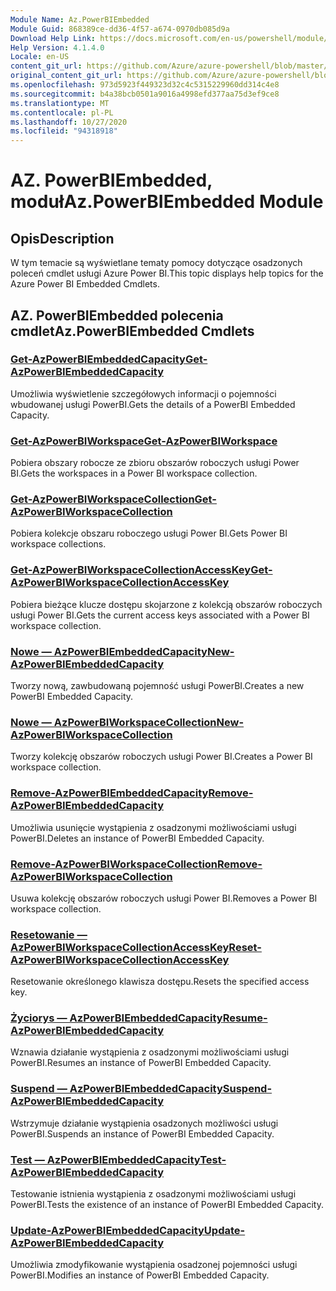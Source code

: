 ```yaml
---
Module Name: Az.PowerBIEmbedded
Module Guid: 868389ce-dd36-4f57-a674-0970db085d9a
Download Help Link: https://docs.microsoft.com/en-us/powershell/module/az.powerbiembedded
Help Version: 4.1.4.0
Locale: en-US
content_git_url: https://github.com/Azure/azure-powershell/blob/master/src/PowerBIEmbedded/PowerBIEmbedded/help/Az.PowerBIEmbedded.md
original_content_git_url: https://github.com/Azure/azure-powershell/blob/master/src/PowerBIEmbedded/PowerBIEmbedded/help/Az.PowerBIEmbedded.md
ms.openlocfilehash: 973d5923f449323d32c4c5315229960dd314c4e8
ms.sourcegitcommit: b4a38bcb0501a9016a4998efd377aa75d3ef9ce8
ms.translationtype: MT
ms.contentlocale: pl-PL
ms.lasthandoff: 10/27/2020
ms.locfileid: "94318918"
---
```

# <span data-ttu-id="398e3-101">AZ. PowerBIEmbedded, moduł</span><span class="sxs-lookup"><span data-stu-id="398e3-101">Az.PowerBIEmbedded Module</span></span>
## <span data-ttu-id="398e3-102">Opis</span><span class="sxs-lookup"><span data-stu-id="398e3-102">Description</span></span>
<span data-ttu-id="398e3-103">W tym temacie są wyświetlane tematy pomocy dotyczące osadzonych poleceń cmdlet usługi Azure Power BI.</span><span class="sxs-lookup"><span data-stu-id="398e3-103">This topic displays help topics for the Azure Power BI Embedded Cmdlets.</span></span>

## <span data-ttu-id="398e3-104">AZ. PowerBIEmbedded polecenia cmdlet</span><span class="sxs-lookup"><span data-stu-id="398e3-104">Az.PowerBIEmbedded Cmdlets</span></span>
### [<span data-ttu-id="398e3-105">Get-AzPowerBIEmbeddedCapacity</span><span class="sxs-lookup"><span data-stu-id="398e3-105">Get-AzPowerBIEmbeddedCapacity</span></span>](Get-AzPowerBIEmbeddedCapacity.md)
<span data-ttu-id="398e3-106">Umożliwia wyświetlenie szczegółowych informacji o pojemności wbudowanej usługi PowerBI.</span><span class="sxs-lookup"><span data-stu-id="398e3-106">Gets the details of a PowerBI Embedded Capacity.</span></span>

### [<span data-ttu-id="398e3-107">Get-AzPowerBIWorkspace</span><span class="sxs-lookup"><span data-stu-id="398e3-107">Get-AzPowerBIWorkspace</span></span>](Get-AzPowerBIWorkspace.md)
<span data-ttu-id="398e3-108">Pobiera obszary robocze ze zbioru obszarów roboczych usługi Power BI.</span><span class="sxs-lookup"><span data-stu-id="398e3-108">Gets the workspaces in a Power BI workspace collection.</span></span>

### [<span data-ttu-id="398e3-109">Get-AzPowerBIWorkspaceCollection</span><span class="sxs-lookup"><span data-stu-id="398e3-109">Get-AzPowerBIWorkspaceCollection</span></span>](Get-AzPowerBIWorkspaceCollection.md)
<span data-ttu-id="398e3-110">Pobiera kolekcje obszaru roboczego usługi Power BI.</span><span class="sxs-lookup"><span data-stu-id="398e3-110">Gets Power BI workspace collections.</span></span>

### [<span data-ttu-id="398e3-111">Get-AzPowerBIWorkspaceCollectionAccessKey</span><span class="sxs-lookup"><span data-stu-id="398e3-111">Get-AzPowerBIWorkspaceCollectionAccessKey</span></span>](Get-AzPowerBIWorkspaceCollectionAccessKey.md)
<span data-ttu-id="398e3-112">Pobiera bieżące klucze dostępu skojarzone z kolekcją obszarów roboczych usługi Power BI.</span><span class="sxs-lookup"><span data-stu-id="398e3-112">Gets the current access keys associated with a Power BI workspace collection.</span></span>

### [<span data-ttu-id="398e3-113">Nowe — AzPowerBIEmbeddedCapacity</span><span class="sxs-lookup"><span data-stu-id="398e3-113">New-AzPowerBIEmbeddedCapacity</span></span>](New-AzPowerBIEmbeddedCapacity.md)
<span data-ttu-id="398e3-114">Tworzy nową, zawbudowaną pojemność usługi PowerBI.</span><span class="sxs-lookup"><span data-stu-id="398e3-114">Creates a new PowerBI Embedded Capacity.</span></span>

### [<span data-ttu-id="398e3-115">Nowe — AzPowerBIWorkspaceCollection</span><span class="sxs-lookup"><span data-stu-id="398e3-115">New-AzPowerBIWorkspaceCollection</span></span>](New-AzPowerBIWorkspaceCollection.md)
<span data-ttu-id="398e3-116">Tworzy kolekcję obszarów roboczych usługi Power BI.</span><span class="sxs-lookup"><span data-stu-id="398e3-116">Creates a Power BI workspace collection.</span></span>

### [<span data-ttu-id="398e3-117">Remove-AzPowerBIEmbeddedCapacity</span><span class="sxs-lookup"><span data-stu-id="398e3-117">Remove-AzPowerBIEmbeddedCapacity</span></span>](Remove-AzPowerBIEmbeddedCapacity.md)
<span data-ttu-id="398e3-118">Umożliwia usunięcie wystąpienia z osadzonymi możliwościami usługi PowerBI.</span><span class="sxs-lookup"><span data-stu-id="398e3-118">Deletes an instance of PowerBI Embedded Capacity.</span></span>

### [<span data-ttu-id="398e3-119">Remove-AzPowerBIWorkspaceCollection</span><span class="sxs-lookup"><span data-stu-id="398e3-119">Remove-AzPowerBIWorkspaceCollection</span></span>](Remove-AzPowerBIWorkspaceCollection.md)
<span data-ttu-id="398e3-120">Usuwa kolekcję obszarów roboczych usługi Power BI.</span><span class="sxs-lookup"><span data-stu-id="398e3-120">Removes a Power BI workspace collection.</span></span>

### [<span data-ttu-id="398e3-121">Resetowanie — AzPowerBIWorkspaceCollectionAccessKey</span><span class="sxs-lookup"><span data-stu-id="398e3-121">Reset-AzPowerBIWorkspaceCollectionAccessKey</span></span>](Reset-AzPowerBIWorkspaceCollectionAccessKey.md)
<span data-ttu-id="398e3-122">Resetowanie określonego klawisza dostępu.</span><span class="sxs-lookup"><span data-stu-id="398e3-122">Resets the specified access key.</span></span>

### [<span data-ttu-id="398e3-123">Życiorys — AzPowerBIEmbeddedCapacity</span><span class="sxs-lookup"><span data-stu-id="398e3-123">Resume-AzPowerBIEmbeddedCapacity</span></span>](Resume-AzPowerBIEmbeddedCapacity.md)
<span data-ttu-id="398e3-124">Wznawia działanie wystąpienia z osadzonymi możliwościami usługi PowerBI.</span><span class="sxs-lookup"><span data-stu-id="398e3-124">Resumes an instance of PowerBI Embedded Capacity.</span></span>

### [<span data-ttu-id="398e3-125">Suspend — AzPowerBIEmbeddedCapacity</span><span class="sxs-lookup"><span data-stu-id="398e3-125">Suspend-AzPowerBIEmbeddedCapacity</span></span>](Suspend-AzPowerBIEmbeddedCapacity.md)
<span data-ttu-id="398e3-126">Wstrzymuje działanie wystąpienia osadzonych możliwości usługi PowerBI.</span><span class="sxs-lookup"><span data-stu-id="398e3-126">Suspends an instance of PowerBI Embedded Capacity.</span></span>

### [<span data-ttu-id="398e3-127">Test — AzPowerBIEmbeddedCapacity</span><span class="sxs-lookup"><span data-stu-id="398e3-127">Test-AzPowerBIEmbeddedCapacity</span></span>](Test-AzPowerBIEmbeddedCapacity.md)
<span data-ttu-id="398e3-128">Testowanie istnienia wystąpienia z osadzonymi możliwościami usługi PowerBI.</span><span class="sxs-lookup"><span data-stu-id="398e3-128">Tests the existence of an instance of PowerBI Embedded Capacity.</span></span>

### [<span data-ttu-id="398e3-129">Update-AzPowerBIEmbeddedCapacity</span><span class="sxs-lookup"><span data-stu-id="398e3-129">Update-AzPowerBIEmbeddedCapacity</span></span>](Update-AzPowerBIEmbeddedCapacity.md)
<span data-ttu-id="398e3-130">Umożliwia zmodyfikowanie wystąpienia osadzonej pojemności usługi PowerBI.</span><span class="sxs-lookup"><span data-stu-id="398e3-130">Modifies  an instance of PowerBI Embedded Capacity.</span></span>

